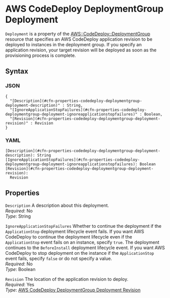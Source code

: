 # AWS CodeDeploy DeploymentGroup Deployment<a name="aws-properties-codedeploy-deploymentgroup-deployment"></a>

`Deployment` is a property of the [AWS::CodeDeploy::DeploymentGroup](aws-resource-codedeploy-deploymentgroup.md) resource that specifies an AWS CodeDeploy application revision to be deployed to instances in the deployment group\. If you specify an application revision, your target revision will be deployed as soon as the provisioning process is complete\.

## Syntax<a name="w3ab2c21c14d399b5"></a>

### JSON<a name="aws-properties-codedeploy-deploymentgroup-deployment-syntax.json"></a>

```
{
  "[Description](#cfn-properties-codedeploy-deploymentgroup-deployment-description)" : String,
  "[IgnoreApplicationStopFailures](#cfn-properties-codedeploy-deploymentgroup-deployment-ignoreapplicationstopfailures)" : Boolean,
  "[Revision](#cfn-properties-codedeploy-deploymentgroup-deployment-revision)" : Revision
}
```

### YAML<a name="aws-properties-codedeploy-deploymentgroup-deployment-syntax.yaml"></a>

```
[Description](#cfn-properties-codedeploy-deploymentgroup-deployment-description): String
[IgnoreApplicationStopFailures](#cfn-properties-codedeploy-deploymentgroup-deployment-ignoreapplicationstopfailures): Boolean
[Revision](#cfn-properties-codedeploy-deploymentgroup-deployment-revision):
  Revision
```

## Properties<a name="w3ab2c21c14d399b7"></a>

`Description`  <a name="cfn-properties-codedeploy-deploymentgroup-deployment-description"></a>
A description about this deployment\.  
*Required*: No  
*Type*: String

`IgnoreApplicationStopFailures`  <a name="cfn-properties-codedeploy-deploymentgroup-deployment-ignoreapplicationstopfailures"></a>
Whether to continue the deployment if the `ApplicationStop` deployment lifecycle event fails\. If you want AWS CodeDeploy to continue the deployment lifecycle even if the `ApplicationStop` event fails on an instance, specify `true`\. The deployment continues to the `BeforeInstall` deployment lifecycle event\. If you want AWS CodeDeploy to stop deployment on the instance if the `ApplicationStop` event fails, specify `false` or do not specify a value\.  
*Required*: No  
*Type*: Boolean

`Revision`  <a name="cfn-properties-codedeploy-deploymentgroup-deployment-revision"></a>
The location of the application revision to deploy\.  
*Required*: Yes  
*Type*: [AWS CodeDeploy DeploymentGroup Deployment Revision](aws-properties-codedeploy-deploymentgroup-deployment-revision.md)